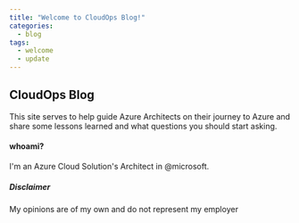 ```yaml
---
title: "Welcome to CloudOps Blog!"
categories:
  - blog
tags:
  - welcome
  - update
---
```


## CloudOps Blog
This site serves to help guide Azure Architects on their journey to Azure and share some lessons learned and what questions you should start asking.

#### whoami?

I'm an Azure Cloud Solution's Architect in @microsoft.

##### Disclaimer

My opinions are of my own and do not represent my employer
